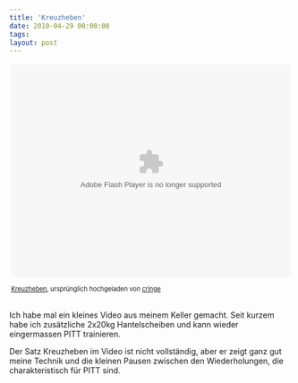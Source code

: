 ```yaml
---
title: 'Kreuzheben'
date: 2010-04-29 00:00:00 
tags: 
layout: post
---
```

<div style="text-align: left; padding: 3px;">
<object height="380" classid="clsid:d27cdb6e-ae6d-11cf-96b8-444553540000" width="500" codebase="http://download.macromedia.com/pub/shockwave/cabs/flash/swflash.cab#version=6,0,40,0"><param name="data" value="http://www.flickr.com/apps/video/stewart.swf?v=71377" />
<param name="flashvars" value="intl_lang=de-de&amp;photo_secret=4d1820fbd6&amp;photo_id=4557708305&amp;flickr_show_info_box=true" />
<param name="bgcolor" value="#000000" />
<param name="allowFullScreen" value="true" />
<param name="src" value="http://www.flickr.com/apps/video/stewart.swf?v=71377" />
<param name="allowfullscreen" value="true" />
<embed data="http://www.flickr.com/apps/video/stewart.swf?v=71377" src="http://www.flickr.com/apps/video/stewart.swf?v=71377" allowfullscreen="true" type="application/x-shockwave-flash" height="380" flashvars="intl_lang=de-de&amp;photo_secret=4d1820fbd6&amp;photo_id=4557708305&amp;flickr_show_info_box=true" width="500"></embed></object>

<span style="font-size: 0.8em; margin-top: 0px;"><a href="http://www.flickr.com/photos/cringe/4557708305/">Kreuzheben</a>, urspr&uuml;nglich hochgeladen von <a href="http://www.flickr.com/people/cringe/">cringe</a></span>
</div>
<p class="flickr-yourcomment">Ich habe mal ein kleines Video aus meinem Keller gemacht. Seit kurzem habe ich zus&auml;tzliche 2x20kg Hantelscheiben und kann wieder eingermassen PITT trainieren.</p>
Der Satz Kreuzheben im Video ist nicht vollst&auml;ndig, aber  er zeigt ganz gut meine Technik und die kleinen Pausen zwischen den Wiederholungen, die charakteristisch f&uuml;r PITT sind.
